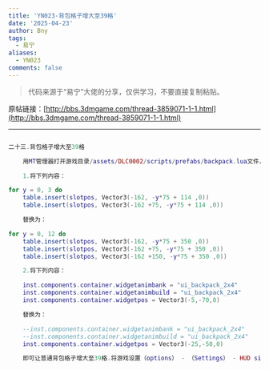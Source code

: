 ```yaml
---
title: 'YN023-背包格子增大至39格'
date: '2025-04-23'
author: Bny
tags:
  - 易宁
aliases:
  - YN023
comments: false
---
```


> 代码来源于“易宁”大佬的分享，仅供学习，不要直接复制粘贴。

原帖链接：[http://bbs.3dmgame.com/thread-3859071-1-1.html](http://bbs.3dmgame.com/thread-3859071-1-1.html)

---

```lua  

二十三.背包格子增大至39格	用MT管理器打开游戏目录/assets/DLC0002/scripts/prefabs/backpack.lua文件，	1.将下列内容：for y = 0, 3 do	table.insert(slotpos, Vector3(-162, -y*75 + 114 ,0))	table.insert(slotpos, Vector3(-162 +75, -y*75 + 114 ,0))	替换为：for y = 0, 12 do	table.insert(slotpos, Vector3(-162, -y*75 + 350 ,0))	table.insert(slotpos, Vector3(-162 +75, -y*75 + 350 ,0))	table.insert(slotpos, Vector3(-162 +150, -y*75 + 350 ,0))	2.将下列内容：	inst.components.container.widgetanimbank = "ui_backpack_2x4"	inst.components.container.widgetanimbuild = "ui_backpack_2x4"	inst.components.container.widgetpos = Vector3(-5,-70,0)	替换为：	--inst.components.container.widgetanimbank = "ui_backpack_2x4"	--inst.components.container.widgetanimbuild = "ui_backpack_2x4"	inst.components.container.widgetpos = Vector3(-25,-50,0)	即可让普通背包格子增大至39格.将游戏设置（options） - （Settings） - HUD size项设为0，即显示最小物品条，才可完整显示

```  


